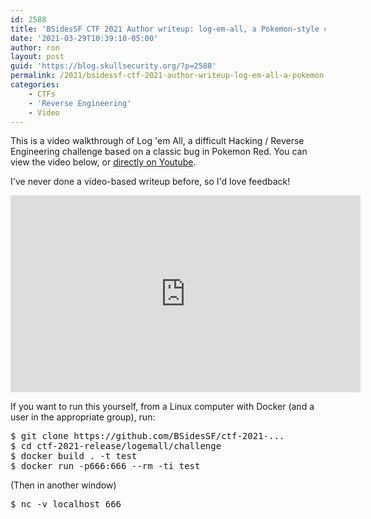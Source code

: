 ```yaml
---
id: 2588
title: 'BSidesSF CTF 2021 Author writeup: log-em-all, a Pokemon-style collection game [video]'
date: '2021-03-29T10:39:10-05:00'
author: ron
layout: post
guid: 'https://blog.skullsecurity.org/?p=2588'
permalink: /2021/bsidessf-ctf-2021-author-writeup-log-em-all-a-pokemon-style-collection-game-video
categories:
    - CTFs
    - 'Reverse Engineering'
    - Video
---
```


This is a video walkthrough of Log 'em All, a difficult Hacking / Reverse Engineering challenge based on a classic bug in Pokemon Red. You can view the video below, or <a href="https://www.youtube.com/watch?v=sY5V-vvipK4">directly on Youtube</a>.

I've never done a video-based writeup before, so I'd love feedback!

<!--more-->

<iframe width="560" height="315" src="https://www.youtube-nocookie.com/embed/sY5V-vvipK4" title="YouTube video player" frameborder="0" allow="accelerometer; autoplay; clipboard-write; encrypted-media; gyroscope; picture-in-picture" allowfullscreen=""></iframe>

If you want to run this yourself, from a Linux computer with Docker (and a user in the appropriate group), run:
<pre>$ git clone https://github.com/BSidesSF/ctf-2021-...​
$ cd ctf-2021-release/logemall/challenge
$ docker build . -t test
$ docker run -p666:666 --rm -ti test
</pre>
(Then in another window)
<pre>$ nc -v localhost 666
</pre>